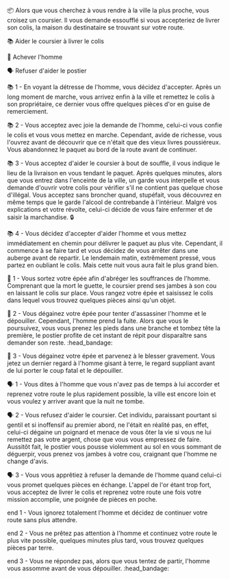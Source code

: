 📦 Alors que vous cherchez à vous rendre à la ville la plus proche, vous croisez un coursier. Il vous demande essoufflé si vous accepteriez de livrer son colis, la maison du destinataire se trouvant sur votre route.

📚 Aider le coursier à livrer le colis

🔪 Achever l'homme

🗣️ Refuser d'aider le postier


📚 1 - En voyant la détresse de l'homme, vous décidez d'accepter. Après un long moment de marche, vous arrivez enfin à la ville et remettez le colis à son propriétaire, ce dernier vous offre quelques pièces d'or en guise de remerciement.

📚 2 - Vous acceptez avec joie la demande de l'homme, celui-ci vous confie le colis et vous vous mettez en marche. Cependant, avide de richesse, vous l'ouvrez avant de découvrir que ce n'était que des vieux livres poussiéreux. Vous abandonnez le paquet au bord de la route avant de continuer.

📚 3 - Vous acceptez d'aider le coursier à bout de souffle, il vous indique le lieu de la livraison en vous tendant le paquet. Après quelques minutes, alors que vous entrez dans l'enceinte de la ville, un garde vous interpelle et vous demande d'ouvrir votre colis pour vérifier s'il ne contient pas quelque chose d'illégal. Vous acceptez sans broncher quand, stupéfait, vous découvrez en même temps que le garde l'alcool de contrebande à l'intérieur. Malgré vos explications et votre révolte, celui-ci décide de vous faire enfermer et de saisir la marchandise. :lock:

📚 4 - Vous décidez d'accepter d'aider l'homme et vous mettez immédiatement en chemin pour délivrer le paquet au plus vite. Cependant, il commence à se faire tard et vous décidez de vous arrêter dans une auberge avant de repartir. Le lendemain matin, extrêmement pressé, vous partez en oubliant le colis. Mais cette nuit vous aura fait le plus grand bien.


🔪  1 - Vous sortez votre épée afin d'abréger les souffrances de l'homme. Comprenant que la mort le guette, le coursier prend ses jambes à son cou en laissant le colis sur place. Vous rangez votre épée et saisissez le colis dans lequel vous trouvez quelques pièces ainsi qu'un objet.

🔪 2 - Vous dégainez votre épée pour tenter d'assassiner l'homme et le dépouiller. Cependant, l'homme prend la fuite. Alors que vous le poursuivez, vous vous prenez les pieds dans une branche et tombez tête la première, le postier profite de cet instant de répit pour disparaître sans demander son reste. :head_bandage:

🔪 3 - Vous dégainez votre épée et parvenez à le blesser gravement. Vous jetez un dernier regard à l'homme gisant à terre, le regard suppliant avant de lui porter le coup fatal et le dépouiller.

🗣️ 1 - Vous dites à l'homme que vous n'avez pas de temps à lui accorder et reprenez votre route le plus rapidement possible, la ville est encore loin et vous voulez y arriver avant que la nuit ne tombe.

🗣️ 2 - Vous refusez d'aider le coursier. Cet individu, paraissant pourtant si gentil et si inoffensif au premier abord, ne l'était en réalité pas, en effet, celui-ci dégaine un poignard et menace de vous ôter la vie si vous ne lui remettez pas votre argent, chose que vous vous empressez de faire. Aussitôt fait, le postier vous pousse violemment au sol en vous sommant de déguerpir, vous prenez vos jambes à votre cou, craignant que l'homme ne change d'avis.

🗣️  3 - Vous vous apprêtiez à refuser la demande de l'homme quand celui-ci vous promet quelques pièces en échange. L'appel de l'or étant trop fort, vous acceptez de livrer le colis et reprenez votre route une fois votre mission accomplie, une poignée de pièces en poche.


end 1 - Vous ignorez totalement l'homme et décidez de continuer votre route sans plus attendre.

end 2 - Vous ne prêtez pas attention à l'homme et continuez votre route le plus vite possible, quelques minutes plus tard, vous trouvez quelques pièces par terre.

end 3 - Vous ne répondez pas, alors que vous tentez de partir, l'homme vous assomme avant de vous dépouiller. :head_bandage:
